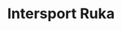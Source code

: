 ---
title: Intersport Ruka
kauppa: ye
ruka: ye
slug: https://www.intersport.fi/fi/kauppa/ruka/
products: Kauppa, vuokraamosta- lumikengät, retkeilyvarusteet, maastopyörät, pyöräilytarvikkeet, SUP-laudat
update: 2021-12-19-14:05
image01: ../images/intersport.webp
---